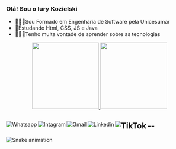 ### Olá! Sou o Iury Kozielski


- 👨🏻‍🎓Sou Formado em Engenharia de Software pela Unicesumar
- 📖Estudando Html, CSS, JS e Java
- 👨🏻‍💻Tenho muita vontade de aprender sobre as tecnologias 

<div align="center">
  <a href="https://github.com/ikozielski">
  <img height="180em" src="https://github-readme-stats.vercel.app/api?username=ikozielski&show_icons=true&theme=dark&include_all_commits=true&count_private=true"/>
  <img height="180em" src="https://github-readme-stats.vercel.app/api/top-langs/?username=ikozielski&layout=compact&langs_count=7&theme=dark"/>
</div>

  ##

 <div> 

  <a target="_blank" href="[https://api.whatsapp.com/send?phone=5544984643755](https://wa.me/44984643755)">
    <img align="left" alt="Whatsapp"  src="https://img.shields.io/badge/WhatsApp-25D366?style=for-the-badge&logo=whatsapp&logoColor=white" />
  </a>
  <a target="_blank"  href="https://www.instagram.com/iury_kozielski/">
    <img align="left" alt="Intagram" src="https://img.shields.io/badge/-Instagram-%23E4405F?style=for-the-badge&logo=instagram&logoColor=white">
   </a>
   
  <a target="_blank" href="mailto:iurykozielski9@gmail.com">
   <img align="left" alt="Gmail" src="https://img.shields.io/badge/Gmail-D14836?style=for-the-badge&logo=gmail&logoColor=white">
  </a>
   
   <a target="_blank"  href="https://www.linkedin.com/in/iury-kozielski">
    <img align="left" alt="Linkedin" src="https://img.shields.io/badge/-LinkedIn-%230077B5?style=for-the-badge&logo=linkedin&logoColor=white">
   </a>                                                  

--
    <a target="_blank"  href="https://www.tiktok.com/@iurykozielski">
    <img align="left" alt="TikTok" src="https://img.shields.io/badge/TikTok-000000?style=for-the-badge&logo=tiktok&logoColor=white">
   </a> 
--

![Snake animation](https://github.com/Ikozielski/Ikozielski/blob/output/github-contribution-grid-snake.svg)
   
 </div>
  
  
  
